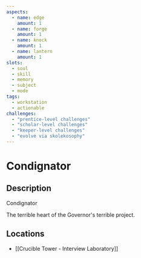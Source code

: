 ```yaml
---
aspects: 
  - name: edge
    amount: 1
  - name: forge
    amount: 1
  - name: knock
    amount: 1
  - name: lantern
    amount: 1
slots:
  - soul
  - skill
  - memory
  - subject
  - mode
tags:
  - workstation
  - actionable
challenges:
  - "prentice-level challenges"
  - "scholar-level challenges"
  - "keeper-level challenges"
  - "evolve via skolekosophy"
---
```


# Condignator

## Description
Condignator

The terrible heart of the Governor's terrible project.
## Locations
- [[Crucible Tower - Interview Laboratory]]